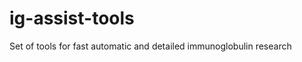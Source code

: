 ig-assist-tools
===============

Set of tools for fast automatic and detailed immunoglobulin research
